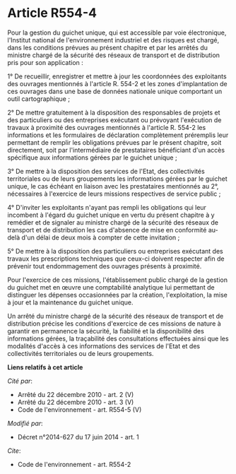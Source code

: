 # Article R554-4

Pour la gestion du guichet unique, qui est accessible par voie électronique, l'Institut national de l'environnement
industriel et des risques est chargé, dans les conditions prévues au présent chapitre et par les arrêtés du ministre chargé
de la sécurité des réseaux de transport et de distribution pris pour son application : 

1° De recueillir, enregistrer et mettre à jour les coordonnées des exploitants des ouvrages mentionnés à l'article R. 554-2
et les zones d'implantation de ces ouvrages dans une base de données nationale unique comportant un outil cartographique ; 

2° De mettre gratuitement à la disposition des responsables de projets et des particuliers ou des entreprises exécutant ou
prévoyant l'exécution de travaux à proximité des ouvrages mentionnés à l'article R. 554-2 les informations et les formulaires
de déclaration complètement préremplis leur permettant de remplir les obligations prévues par le présent chapitre, soit
directement, soit par l'intermédiaire de prestataires bénéficiant d'un accès spécifique aux informations gérées par le
guichet unique ; 

3° De mettre à la disposition des services de l'Etat, des collectivités territoriales ou de leurs groupements les
informations gérées par le guichet unique, le cas échéant en liaison avec les prestataires mentionnés au 2°, nécessaires à
l'exercice de leurs missions respectives de service public ; 

4° D'inviter les exploitants n'ayant pas rempli les obligations qui leur incombent à l'égard du guichet unique en vertu du
présent chapitre à y remédier et de signaler au ministre chargé de la sécurité des réseaux de transport et de distribution
les cas d'absence de mise en conformité au-delà d'un délai de deux mois à compter de cette invitation ; 

5° De mettre à la disposition des particuliers ou entreprises exécutant des travaux les prescriptions techniques que ceux-ci
doivent respecter afin de prévenir tout endommagement des ouvrages présents à proximité. 

Pour l'exercice de ces missions, l'établissement public chargé de la gestion du guichet met en œuvre une comptabilité
analytique lui permettant de distinguer les dépenses occasionnées par la création, l'exploitation, la mise à jour et la
maintenance du guichet unique. 

Un arrêté du ministre chargé de la sécurité des réseaux de transport et de distribution précise les conditions d'exercice de
ces missions de nature à garantir en permanence la sécurité, la fiabilité et la disponibilité des informations gérées, la
traçabilité des consultations effectuées ainsi que les modalités d'accès à ces informations des services de l'Etat et des
collectivités territoriales ou de leurs groupements.

**Liens relatifs à cet article**

_Cité par_:

  - Arrêté du 22 décembre 2010 - art. 2 (V)
  - Arrêté du 22 décembre 2010 - art. 3 (V)
  - Code de l'environnement - art. R554-5 (V)

_Modifié par_:

  - Décret n°2014-627 du 17 juin 2014 - art. 1

_Cite_:

  - Code de l'environnement - art. R554-2
